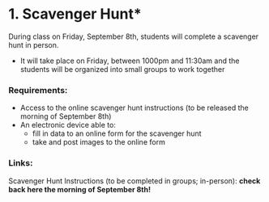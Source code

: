# 1. Scavenger Hunt\*

During class on Friday, September 8th, students will complete a scavenger hunt in person.&#x20;

* It will take place on Friday, between 1000pm and 11:30am and the students will be organized into small groups to work together

### Requirements:

* Access to the online scavenger hunt instructions (to be released the morning of September 8th)
* An electronic device able to:
  * fill in data to an online form for the scavenger hunt
  * take and post images to the online form

### Links:

Scavenger Hunt Instructions (to be completed in groups; in-person): **check back here the morning of September 8th!**
